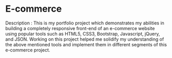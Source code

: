 # E-commerce
Description : 
This is my portfolio project which demonstrates my abilities in building a completely responsive front-end of an e-commerce website using popular tools such as HTML5, CSS3, Bootstrap, Javascript, jQuery, and JSON. Working on this project helped me solidify my understanding of the above mentioned tools and implement them in different segments of this e-commerce project.
